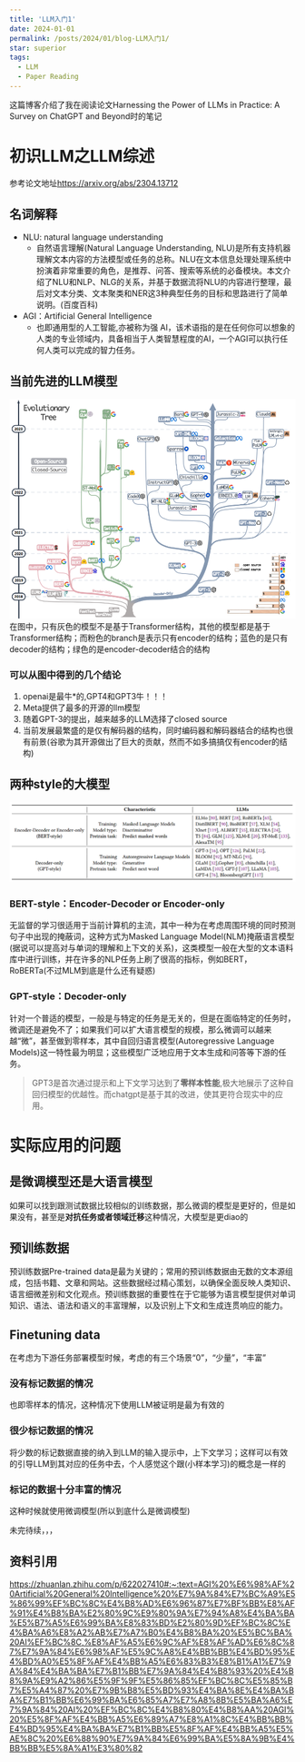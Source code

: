 ```yaml
---
title: 'LLM入门1'
date: 2024-01-01
permalink: /posts/2024/01/blog-LLM入门1/
star: superior
tags:
  - LLM
  - Paper Reading
---
```


这篇博客介绍了我在阅读论文Harnessing the Power of LLMs in Practice: A Survey on ChatGPT and Beyond时的笔记

# 初识LLM之LLM综述
参考论文地址<https://arxiv.org/abs/2304.13712>
## 名词解释
* NLU: natural language understanding
    * 自然语言理解(Natural Language Understanding, NLU)是所有支持机器理解文本内容的方法模型或任务的总称。NLU在文本信息处理处理系统中扮演着非常重要的角色，是推荐、问答、搜索等系统的必备模块。本文介绍了NLU和NLP、NLG的关系，并基于数据流将NLU的内容进行整理，最后对文本分类、文本聚类和NER这3种典型任务的目标和思路进行了简单说明。(百度百科)
* AGI：Artificial General Intelligence 
    * 也即通用型的人工智能,亦被称为强 AI，该术语指的是在任何你可以想象的人类的专业领域内，具备相当于人类智慧程度的AI，一个AGI可以执行任何人类可以完成的智力任务。  
## 当前先进的LLM模型
![LLM模型近十年的发展](/images/blog/Blog1/LLM模型近十年的发展.png)
在图中，只有灰色的模型不是基于Transformer结构，其他的模型都是基于Transformer结构；而粉色的branch是表示只有encoder的结构；蓝色的是只有decoder的结构；绿色的是encoder-decoder结合的结构

### 可以从图中得到的几个结论
1. openai是最牛*的,GPT4和GPT3牛！！！
2. Meta提供了最多的开源的llm模型
3. 随着GPT-3的提出，越来越多的LLM选择了closed source
4. 当前发展最繁盛的是仅有解码器的结构，同时编码器和解码器结合的结构也很有前景(谷歌为其开源做出了巨大的贡献，然而不如多搞搞仅有encoder的结构)
## 两种style的大模型
![两种类型的特点和具体的模型](/images/blog/Blog1/两种类型的特点和具体的模型.png)
### BERT-style：Encoder-Decoder or Encoder-only
无监督的学习很适用于当前计算机的主流，其中一种为在考虑周围环境的同时预测句子中出现的掩蔽词，这种方式为Masked Language Model(NLM)掩蔽语言模型(据说可以提高对与单词的理解和上下文的关系)，这类模型一般在大型的文本语料库中进行训练，并在许多的NLP任务上刷了很高的指标，例如BERT，RoBERTa(不过MLM到底是什么还有疑惑)
### GPT-style：Decoder-only
针对一个普适的模型，一般是与特定的任务是无关的，但是在面临特定的任务时，微调还是避免不了；如果我们可以扩大语言模型的规模，那么微调可以越来越“微”，甚至做到零样本，其中自回归语言模型(Autoregressive Language Models)这一特性最为明显；这些模型广泛地应用于文本生成和问答等下游的任务。

> GPT3是首次通过提示和上下文学习达到了**零样本性能**,极大地展示了这种自回归模型的优越性。而chatgpt是基于其的改进，使其更符合现实中的应用。
# 实际应用的问题
## 是微调模型还是大语言模型
如果可以找到跟测试数据比较相似的训练数据，那么微调的模型是更好的，但是如果没有，甚至是**对抗任务或者领域迁移**这种情况，大模型是更diao的
## 预训练数据
预训练数据Pre-trained data是最为关键的；常用的预训练数据由无数的文本源组成，包括书籍、文章和网站。这些数据经过精心策划，以确保全面反映人类知识、语言细微差别和文化观点。预训练数据的重要性在于它能够为语言模型提供对单词知识、语法、语法和语义的丰富理解，以及识别上下文和生成连贯响应的能力。
## Finetuning data
在考虑为下游任务部署模型时候，考虑的有三个场景“0”，“少量”，“丰富”
### 没有标记数据的情况
也即零样本的情况，这种情况下使用LLM被证明是最为有效的
### 很少标记数据的情况
将少数的标记数据直接的纳入到LLM的输入提示中，上下文学习；这样可以有效的引导LLM到其对应的任务中去，个人感觉这个跟(小样本学习)的概念是一样的
### 标记的数据十分丰富的情况
这种时候就使用微调模型(所以到底什么是微调模型)

未完待续，，，
## 资料引用
<https://zhuanlan.zhihu.com/p/622027410#:~:text=AGI%20%E6%98%AF%20Artificial%20General%20Intelligence%20%E7%9A%84%E7%BC%A9%E5%86%99%EF%BC%8C%E4%B8%AD%E6%96%87%E7%BF%BB%E8%AF%91%E4%B8%BA%E2%80%9C%E9%80%9A%E7%94%A8%E4%BA%BA%E5%B7%A5%E6%99%BA%E8%83%BD%E2%80%9D%EF%BC%8C%E4%BA%A6%E8%A2%AB%E7%A7%B0%E4%B8%BA%20%E5%BC%BA%20AI%EF%BC%8C,%E8%AF%A5%E6%9C%AF%E8%AF%AD%E6%8C%87%E7%9A%84%E6%98%AF%E5%9C%A8%E4%BB%BB%E4%BD%95%E4%BD%A0%E5%8F%AF%E4%BB%A5%E6%83%B3%E8%B1%A1%E7%9A%84%E4%BA%BA%E7%B1%BB%E7%9A%84%E4%B8%93%20%E4%B8%9A%E9%A2%86%E5%9F%9F%E5%86%85%EF%BC%8C%E5%85%B7%E5%A4%87%20%E7%9B%B8%E5%BD%93%E4%BA%8E%E4%BA%BA%E7%B1%BB%E6%99%BA%E6%85%A7%E7%A8%8B%E5%BA%A6%E7%9A%84%20AI%20%EF%BC%8C%E4%B8%80%E4%B8%AA%20AGI%20%E5%8F%AF%E4%BB%A5%E6%89%A7%E8%A1%8C%E4%BB%BB%E4%BD%95%E4%BA%BA%E7%B1%BB%E5%8F%AF%E4%BB%A5%E5%AE%8C%20%E6%88%90%E7%9A%84%E6%99%BA%E5%8A%9B%E4%BB%BB%E5%8A%A1%E3%80%82>

